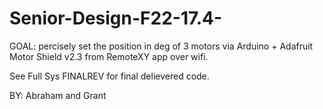 # Senior-Design-F22-17.4-

GOAL: percisely set the position in deg of 3 motors via Arduino + Adafruit Motor Shield v2.3 from RemoteXY app over wifi.

See Full Sys FINALREV for final delievered code.

BY: Abraham and Grant
